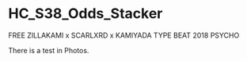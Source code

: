 # HC_S38_Odds_Stacker

FREE ZILLAKAMI x SCARLXRD x KAMIYADA TYPE BEAT 2018 PSYCHO

There is a test in Photos.
